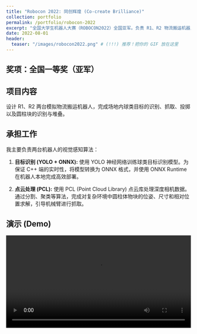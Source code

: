 ```yaml
---
title: "Robocon 2022: 同创辉煌 (Co-create Brilliance)"
collection: portfolio
permalink: /portfolio/robocon-2022
excerpt: "全国大学生机器人大赛（ROBOCON2022）全国亚军。负责 R1、R2 物流搬运机器人的视觉感知算法。[Demo](/portfolio/robocon-2022) <br/><img src='/images/robocon2022.png'>"
date: 2022-08-01
header:
  teaser: "/images/robocon2022.png" # (!!!) 推荐！把你的 GIF 放在这里
---
```


## 奖项：全国一等奖（亚军）

## 项目内容
设计 R1、R2 两台模拟物流搬运机器人，完成场地内球类目标的识别、抓取、投掷以及圆柱块的识别与堆叠。

## 承担工作
我主要负责两台机器人的视觉感知算法：

1.  **目标识别 (YOLO + ONNX):**
    使用 YOLO 神经网络训练球类目标识别模型。为保证 C++ 端的实时性，将模型转换为 ONNX 格式，并使用 ONNX Runtime 在机器人本地完成高效部署。

2.  **点云处理 (PCL):**
    使用 PCL (Point Cloud Library) 点云库处理深度相机数据。通过分割、聚类等算法，完成对复杂环境中圆柱体物块的位姿、尺寸和相对位置求解，引导机械臂进行抓取。

## 演示 (Demo)



<video style="width: 100%; max-width: 640px; height: auto;" controls preload="metadata">
  <source src="/images/robocon2022-demo.mp4" type="video/mp4">
  抱歉，你的浏览器不支持 HTML5 video 标签。
</video>